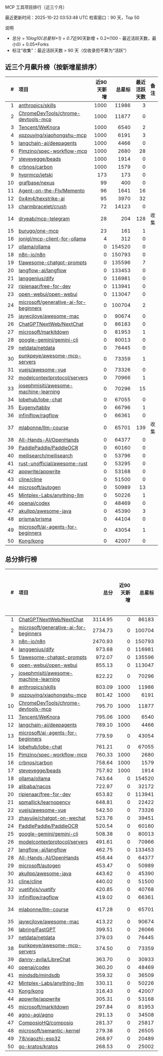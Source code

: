 MCP 工具项目排行（近三个月）

最近更新时间：2025-10-22 03:53:48 UTC
检索窗口：90 天，Top 50

说明
- 总分 = 10*log10(总星标+1) + 0.7*近90天新增 + 0.2*(100 - 最近活跃天数，最小0) + 0.05*Forks
- 标注“收集”：最近活跃天数 > 90 天（仅收录但不算为“活跃”）

## 近三个月飙升榜（按新增星排序）
| # | 项目 | 近90天新增 | 总星标 | 最近活跃天数 | 备注 |
|---:|:-----|-----------:|-------:|------------:|:-----|
| 1 | [anthropics/skills](https://github.com/anthropics/skills) | 1000 | 11986 | 3 |  |
| 2 | [ChromeDevTools/chrome-devtools-mcp](https://github.com/ChromeDevTools/chrome-devtools-mcp) | 1000 | 11877 | 0 |  |
| 3 | [Tencent/WeKnora](https://github.com/Tencent/WeKnora) | 1000 | 6540 | 2 |  |
| 4 | [xpzouying/xiaohongshu-mcp](https://github.com/xpzouying/xiaohongshu-mcp) | 1000 | 6191 | 3 |  |
| 5 | [langchain-ai/deepagents](https://github.com/langchain-ai/deepagents) | 1000 | 4466 | 0 |  |
| 6 | [Pimzino/spec-workflow-mcp](https://github.com/Pimzino/spec-workflow-mcp) | 1000 | 2680 | 28 |  |
| 7 | [steveyegge/beads](https://github.com/steveyegge/beads) | 1000 | 1914 | 0 |  |
| 8 | [crbnos/carbon](https://github.com/crbnos/carbon) | 1000 | 1579 | 0 |  |
| 9 | [hyprmcp/jetski](https://github.com/hyprmcp/jetski) | 173 | 173 | 0 |  |
| 10 | [grafbase/nexus](https://github.com/grafbase/nexus) | 99 | 400 | 0 |  |
| 11 | [Agent-on-the-Fly/Memento](https://github.com/Agent-on-the-Fly/Memento) | 96 | 1641 | 16 |  |
| 12 | [0x4m4/hexstrike-ai](https://github.com/0x4m4/hexstrike-ai) | 95 | 3970 | 32 |  |
| 13 | [charmbracelet/crush](https://github.com/charmbracelet/crush) | 72 | 14123 | 0 |  |
| 14 | [dryeab/mcp-telegram](https://github.com/dryeab/mcp-telegram) | 28 | 204 | 128 | 收集 |
| 15 | [burugo/one-mcp](https://github.com/burugo/one-mcp) | 23 | 161 | 1 |  |
| 16 | [jonigl/mcp-client-for-ollama](https://github.com/jonigl/mcp-client-for-ollama) | 4 | 312 | 0 |  |
| 17 | [ollama/ollama](https://github.com/ollama/ollama) | 0 | 154520 | 0 |  |
| 18 | [n8n-io/n8n](https://github.com/n8n-io/n8n) | 0 | 150793 | 0 |  |
| 19 | [f/awesome-chatgpt-prompts](https://github.com/f/awesome-chatgpt-prompts) | 0 | 135596 | 7 |  |
| 20 | [langflow-ai/langflow](https://github.com/langflow-ai/langflow) | 0 | 133453 | 0 |  |
| 21 | [langgenius/dify](https://github.com/langgenius/dify) | 0 | 116981 | 0 |  |
| 22 | [ripienaar/free-for-dev](https://github.com/ripienaar/free-for-dev) | 0 | 113941 | 0 |  |
| 23 | [open-webui/open-webui](https://github.com/open-webui/open-webui) | 0 | 113047 | 0 |  |
| 24 | [microsoft/generative-ai-for-beginners](https://github.com/microsoft/generative-ai-for-beginners) | 0 | 100704 | 2 |  |
| 25 | [jaywcjlove/awesome-mac](https://github.com/jaywcjlove/awesome-mac) | 0 | 90674 | 0 |  |
| 26 | [ChatGPTNextWeb/NextChat](https://github.com/ChatGPTNextWeb/NextChat) | 0 | 86183 | 0 |  |
| 27 | [microsoft/markitdown](https://github.com/microsoft/markitdown) | 0 | 81953 | 1 |  |
| 28 | [google-gemini/gemini-cli](https://github.com/google-gemini/gemini-cli) | 0 | 80013 | 0 |  |
| 29 | [netdata/netdata](https://github.com/netdata/netdata) | 0 | 76445 | 0 |  |
| 30 | [punkpeye/awesome-mcp-servers](https://github.com/punkpeye/awesome-mcp-servers) | 0 | 73359 | 1 |  |
| 31 | [vuejs/awesome-vue](https://github.com/vuejs/awesome-vue) | 0 | 73326 | 0 |  |
| 32 | [modelcontextprotocol/servers](https://github.com/modelcontextprotocol/servers) | 0 | 70966 | 1 |  |
| 33 | [josephmisiti/awesome-machine-learning](https://github.com/josephmisiti/awesome-machine-learning) | 0 | 70296 | 15 |  |
| 34 | [lobehub/lobe-chat](https://github.com/lobehub/lobe-chat) | 0 | 67055 | 0 |  |
| 35 | [Eugeny/tabby](https://github.com/Eugeny/tabby) | 0 | 66796 | 1 |  |
| 36 | [infiniflow/ragflow](https://github.com/infiniflow/ragflow) | 0 | 66361 | 0 |  |
| 37 | [mlabonne/llm-course](https://github.com/mlabonne/llm-course) | 0 | 65701 | 139 | 收集 |
| 38 | [All-Hands-AI/OpenHands](https://github.com/All-Hands-AI/OpenHands) | 0 | 64377 | 0 |  |
| 39 | [PaddlePaddle/PaddleOCR](https://github.com/PaddlePaddle/PaddleOCR) | 0 | 60160 | 0 |  |
| 40 | [meilisearch/meilisearch](https://github.com/meilisearch/meilisearch) | 0 | 53796 | 0 |  |
| 41 | [rust-unofficial/awesome-rust](https://github.com/rust-unofficial/awesome-rust) | 0 | 53295 | 0 |  |
| 42 | [appwrite/appwrite](https://github.com/appwrite/appwrite) | 0 | 53168 | 0 |  |
| 43 | [cline/cline](https://github.com/cline/cline) | 0 | 51500 | 0 |  |
| 44 | [microsoft/autogen](https://github.com/microsoft/autogen) | 0 | 50989 | 13 |  |
| 45 | [Mintplex-Labs/anything-llm](https://github.com/Mintplex-Labs/anything-llm) | 0 | 50226 | 1 |  |
| 46 | [openai/codex](https://github.com/openai/codex) | 0 | 48469 | 0 |  |
| 47 | [akullpp/awesome-java](https://github.com/akullpp/awesome-java) | 0 | 45390 | 3 |  |
| 48 | [prisma/prisma](https://github.com/prisma/prisma) | 0 | 44104 | 0 |  |
| 49 | [microsoft/ai-agents-for-beginners](https://github.com/microsoft/ai-agents-for-beginners) | 0 | 43054 | 1 |  |
| 50 | [Kong/kong](https://github.com/Kong/kong) | 0 | 42007 | 0 |  |


## 总分排行榜
| # | 项目 | 总分 | 近90天新增 | 总星标 | Forks | 最近活跃天数 | 备注 |
|---:|:-----|----:|-----------:|-------:|------:|------------:|:-----|
| 1 | [ChatGPTNextWeb/NextChat](https://github.com/ChatGPTNextWeb/NextChat) | 3114.95 | 0 | 86183 | 60912 | 0 |  |
| 2 | [microsoft/generative-ai-for-beginners](https://github.com/microsoft/generative-ai-for-beginners) | 2734.73 | 0 | 100704 | 53302 | 2 |  |
| 3 | [n8n-io/n8n](https://github.com/n8n-io/n8n) | 2470.93 | 0 | 150793 | 47983 | 0 |  |
| 4 | [langgenius/dify](https://github.com/langgenius/dify) | 973.68 | 0 | 116981 | 18060 | 0 |  |
| 5 | [f/awesome-chatgpt-prompts](https://github.com/f/awesome-chatgpt-prompts) | 972.07 | 0 | 135596 | 18043 | 7 |  |
| 6 | [open-webui/open-webui](https://github.com/open-webui/open-webui) | 855.13 | 0 | 113047 | 15692 | 0 |  |
| 7 | [josephmisiti/awesome-machine-learning](https://github.com/josephmisiti/awesome-machine-learning) | 822.22 | 0 | 70296 | 15135 | 15 |  |
| 8 | [anthropics/skills](https://github.com/anthropics/skills) | 803.09 | 1000 | 11986 | 858 | 3 |  |
| 9 | [xpzouying/xiaohongshu-mcp](https://github.com/xpzouying/xiaohongshu-mcp) | 801.42 | 1000 | 6191 | 882 | 3 |  |
| 10 | [ChromeDevTools/chrome-devtools-mcp](https://github.com/ChromeDevTools/chrome-devtools-mcp) | 795.70 | 1000 | 11877 | 699 | 0 |  |
| 11 | [Tencent/WeKnora](https://github.com/Tencent/WeKnora) | 795.06 | 1000 | 6540 | 746 | 2 |  |
| 12 | [langchain-ai/deepagents](https://github.com/langchain-ai/deepagents) | 789.10 | 1000 | 4466 | 652 | 0 |  |
| 13 | [microsoft/ai-agents-for-beginners](https://github.com/microsoft/ai-agents-for-beginners) | 779.59 | 0 | 43054 | 14269 | 1 |  |
| 14 | [lobehub/lobe-chat](https://github.com/lobehub/lobe-chat) | 761.21 | 0 | 67055 | 13859 | 0 |  |
| 15 | [Pimzino/spec-workflow-mcp](https://github.com/Pimzino/spec-workflow-mcp) | 760.33 | 1000 | 2680 | 233 | 28 |  |
| 16 | [crbnos/carbon](https://github.com/crbnos/carbon) | 758.64 | 1000 | 1579 | 133 | 0 |  |
| 17 | [steveyegge/beads](https://github.com/steveyegge/beads) | 757.92 | 1000 | 1914 | 102 | 0 |  |
| 18 | [ollama/ollama](https://github.com/ollama/ollama) | 743.64 | 0 | 154520 | 13435 | 0 |  |
| 19 | [alibaba/nacos](https://github.com/alibaba/nacos) | 722.97 | 0 | 32172 | 13158 | 0 |  |
| 20 | [ripienaar/free-for-dev](https://github.com/ripienaar/free-for-dev) | 653.82 | 0 | 113941 | 11665 | 0 |  |
| 21 | [spmallick/learnopencv](https://github.com/spmallick/learnopencv) | 648.81 | 0 | 22422 | 11734 | 7 |  |
| 22 | [vuejs/awesome-vue](https://github.com/vuejs/awesome-vue) | 542.50 | 0 | 73326 | 9477 | 0 |  |
| 23 | [zhayujie/chatgpt-on-wechat](https://github.com/zhayujie/chatgpt-on-wechat) | 523.76 | 0 | 39451 | 9456 | 75 |  |
| 24 | [PaddlePaddle/PaddleOCR](https://github.com/PaddlePaddle/PaddleOCR) | 520.54 | 0 | 60160 | 9055 | 0 |  |
| 25 | [google-gemini/gemini-cli](https://github.com/google-gemini/gemini-cli) | 508.38 | 0 | 80013 | 8787 | 0 |  |
| 26 | [modelcontextprotocol/servers](https://github.com/modelcontextprotocol/servers) | 491.61 | 0 | 70966 | 8466 | 1 |  |
| 27 | [langflow-ai/langflow](https://github.com/langflow-ai/langflow) | 462.75 | 0 | 133453 | 7830 | 0 |  |
| 28 | [All-Hands-AI/OpenHands](https://github.com/All-Hands-AI/OpenHands) | 458.44 | 0 | 64377 | 7807 | 0 |  |
| 29 | [microsoft/autogen](https://github.com/microsoft/autogen) | 453.47 | 0 | 50989 | 7780 | 13 |  |
| 30 | [akullpp/awesome-java](https://github.com/akullpp/awesome-java) | 443.62 | 0 | 45390 | 7553 | 3 |  |
| 31 | [cline/cline](https://github.com/cline/cline) | 440.02 | 0 | 51500 | 7458 | 0 |  |
| 32 | [vuetifyjs/vuetify](https://github.com/vuetifyjs/vuetify) | 420.85 | 0 | 40768 | 7095 | 0 |  |
| 33 | [infiniflow/ragflow](https://github.com/infiniflow/ragflow) | 419.02 | 0 | 66361 | 7016 | 0 |  |
| 34 | [mlabonne/llm-course](https://github.com/mlabonne/llm-course) | 417.28 | 0 | 65701 | 7382 | 139 | 收集 |
| 35 | [jaywcjlove/awesome-mac](https://github.com/jaywcjlove/awesome-mac) | 413.22 | 0 | 90674 | 6873 | 0 |  |
| 36 | [labring/FastGPT](https://github.com/labring/FastGPT) | 399.51 | 0 | 26066 | 6707 | 0 |  |
| 37 | [netdata/netdata](https://github.com/netdata/netdata) | 379.03 | 0 | 76445 | 6204 | 0 |  |
| 38 | [punkpeye/awesome-mcp-servers](https://github.com/punkpeye/awesome-mcp-servers) | 374.50 | 0 | 73359 | 6121 | 1 |  |
| 39 | [danny-avila/LibreChat](https://github.com/danny-avila/LibreChat) | 363.70 | 0 | 30933 | 5976 | 0 |  |
| 40 | [openai/codex](https://github.com/openai/codex) | 360.20 | 0 | 48469 | 5867 | 0 |  |
| 41 | [mindsdb/mindsdb](https://github.com/mindsdb/mindsdb) | 359.32 | 0 | 36509 | 5874 | 0 |  |
| 42 | [Mintplex-Labs/anything-llm](https://github.com/Mintplex-Labs/anything-llm) | 330.11 | 0 | 50226 | 5266 | 1 |  |
| 43 | [Kong/kong](https://github.com/Kong/kong) | 316.43 | 0 | 42007 | 5004 | 0 |  |
| 44 | [appwrite/appwrite](https://github.com/appwrite/appwrite) | 305.31 | 0 | 53168 | 4761 | 0 |  |
| 45 | [microsoft/markitdown](https://github.com/microsoft/markitdown) | 297.84 | 0 | 81953 | 4578 | 1 |  |
| 46 | [agno-agi/agno](https://github.com/agno-agi/agno) | 291.13 | 0 | 34508 | 4515 | 0 |  |
| 47 | [ComposioHQ/composio](https://github.com/ComposioHQ/composio) | 281.37 | 0 | 25817 | 4361 | 4 |  |
| 48 | [microsoft/semantic-kernel](https://github.com/microsoft/semantic-kernel) | 279.38 | 0 | 26505 | 4303 | 0 |  |
| 49 | [78/xiaozhi-esp32](https://github.com/78/xiaozhi-esp32) | 268.97 | 0 | 20489 | 4117 | 0 |  |
| 50 | [go-kratos/kratos](https://github.com/go-kratos/kratos) | 268.53 | 0 | 25002 | 4119 | 7 |  |
